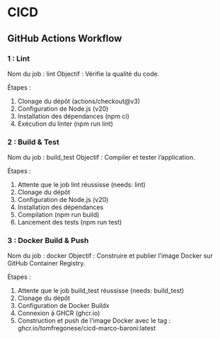 # CICD 

## GitHub Actions Workflow
 
### 1 : Lint

Nom du job : lint
Objectif : Vérifie la qualité du code.

Étapes :
1.	Clonage du dépôt (actions/checkout@v3)
2.	Configuration de Node.js (v20)
3.	Installation des dépendances (npm ci)
4.	Exécution du linter (npm run lint)


### 2 : Build & Test

Nom du job : build_test
Objectif : Compiler et tester l’application.

Étapes :
1.	Attente que le job lint réussisse (needs: lint)
2.	Clonage du dépôt
3.	Configuration de Node.js (v20)
4.	Installation des dépendances
5.	Compilation (npm run build)
6.	Lancement des tests (npm run test)


### 3 : Docker Build & Push

Nom du job : docker
Objectif : Construire et publier l’image Docker sur GitHub Container Registry.

Étapes :
1.	Attente que le job build_test réussisse (needs: build_test)
2.	Clonage du dépôt
3.	Configuration de Docker Buildx
4.	Connexion à GHCR (ghcr.io)
5.	Construction et push de l’image Docker avec le tag : ghcr.io/tomfregonese/cicd-marco-baroni:latest